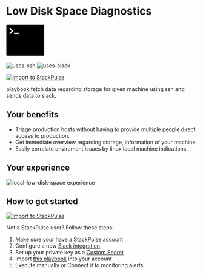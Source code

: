 # Low Disk Space Diagnostics

<img src="../../images/ssh.svg" width="100" alt="low-disk-space">

![uses-ssh](https://img.shields.io/badge/uses-ssh-red)
![uses-slack](https://img.shields.io/static/v1?label=uses&message=Slack&style=flat&logo=slack&color=4A154B)

[![Import to StackPulse](../../images/open_in_stackpulse.svg)](https://app.stackpulse.io/playbook/create?tab=playbook#https://github.com/stackpulse/playbooks/blob/master/linux/low-disk-space/playbook.yaml)

playbook fetch data regarding storage for given machine using ssh and sends data to slack.

## Your benefits

- Triage production hosts without having to provide multiple people direct access to production.
- Get immediate overview regarding storage, information of your machine.
- Easily correlate enviroment issues by linux local machine indications.

## Your experience

![local-low-disk-space experience](../../images/low-disk-space.gif)

## How to get started

[![Import to StackPulse](../../images/open_in_stackpulse.svg)](https://app.stackpulse.io/playbook/create?tab=playbook#https://github.com/stackpulse/playbooks/blob/master/linux/low-disk-space/playbook.yaml)

Not a StackPulse user? Follow these steps:

1. Make sure your have a [StackPulse](https://stackpulse.com/get-started) account
2. Configure a  new [Slack integration](https://docs.stackpulse.io/getting_started/#step-3-configure-a-new-slack-integration)
3. Set up your private key as a [Custom Secret](https://docs.stackpulse.io/integrations/#custom-integrations-secrets)
4. Import [this playbook](https://app.stackpulse.io/playbooks) into your account
5. Execute manually or Connect it to monitoring alerts.
